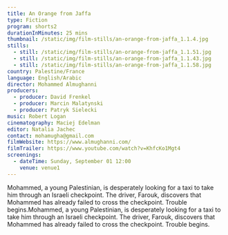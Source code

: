 ```yaml
---
title: An Orange from Jaffa
type: Fiction
program: shorts2
durationInMinutes: 25 mins
thumbnail: /static/img/film-stills/an-orange-from-jaffa_1.1.4.jpg
stills:
  - still: /static/img/film-stills/an-orange-from-jaffa_1.1.51.jpg
  - still: /static/img/film-stills/an-orange-from-jaffa_1.1.43.jpg
  - still: /static/img/film-stills/an-orange-from-jaffa_1.1.58.jpg
country: Palestine/France
language: English/Arabic
director: Mohammed Almughanni
producers:
  - producer: David Frenkel
  - producer: Marcin Malatynski
  - producer: Patryk Sielecki
music: Robert Logan
cinematography: Maciej Edelman
editor: Natalia Jachec
contact: mohamugha@gmail.com
filmWebsite: https://www.almughanni.com/
filmTrailer: https://www.youtube.com/watch?v=KhfcKo1Mgt4
screenings:
  - dateTime: Sunday, September 01 12:00
    venue: venue1
---
```

Mohammed, a young Palestinian, is desperately looking for a taxi to take him through an Israeli checkpoint. The driver, Farouk, discovers that Mohammed has already failed to cross the checkpoint. Trouble begins.Mohammed, a young Palestinian, is desperately looking for a taxi to take him through an Israeli checkpoint. The driver, Farouk, discovers that Mohammed has already failed to cross the checkpoint. Trouble begins.